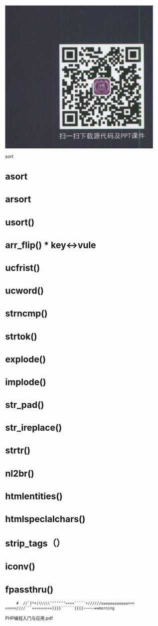 
![资料](https://github.com/hiro-9999/blog/blob/master/.PHP/PHP/book/PHP%E7%BC%96%E7%A8%8B%E5%85%A5%E9%97%A8%E4%B8%8E%E5%BA%94%E7%94%A8.png)

sort

# asort

# arsort

# usort()

# arr_flip()  * key<->vule

# ucfrist()

# ucword()

# strncmp() 

# strtok()

# explode()

# implode()

# str_pad()

# str_ireplace()

# strtr()

# nl2br()

# htmlentities()

# htmlspeclalchars()

# strip_tags（）


# iconv()

# fpassthru()

         #  //`}*+|\\\\\‘‘‘‘‘‘‘««««`````÷//////≥≥≥≥≥≥≤≤≤≤≤≤>>><<<<<////```«««««««««}}}}``````{{{{~~~~~≠≠morning 
         
PHP编程入门与应用.pdf

